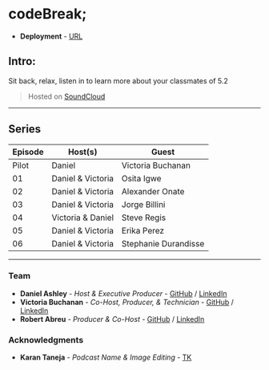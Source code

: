 # codeBreak;

* **Deployment** - [URL](https://fiveeightyeight.github.io/codeBreak/)

## Intro:

Sit back, relax, listen in to learn more about your classmates of 5.2
> Hosted on [SoundCloud](https://soundcloud.com/codebreak-fivetwo) 
___

## Series
| Episode | Host(s)| Guest    |
|---------|--------| ---------|
|Pilot    | Daniel | Victoria Buchanan |
|01    | Daniel & Victoria | Osita Igwe |
|02    | Daniel & Victoria | Alexander Onate |
|03    | Daniel & Victoria | Jorge Billini |
|04    | Victoria & Daniel | Steve Regis |
|05    | Daniel & Victoria | Erika Perez |
|06    | Daniel & Victoria | Stephanie Durandisse |





___

### Team
* **Daniel Ashley** - *Host & Executive Producer* - [GitHub](https://github.com/DanielEduardoAshley) / [LinkedIn](https://www.linkedin.com/in/daniel-ashley-2907bb146/)
* **Victoria Buchanan** - *Co-Host, Producer, & Technician* - [GitHub](https://github.com/VictoriaBuchanan27) / [LinkedIn](https://www.linkedin.com/in/victoria-buchanan-6b1789108/)
* **Robert Abreu** - *Producer & Co-Host* - [GitHub](https://github.com/FiveEightyEight) / [LinkedIn](https://www.linkedin.com/in/fiveeightyeight/)

### Acknowledgments

* **Karan Taneja** - *Podcast Name & Image Editing* - [TK](https://github.com/Karan-Taneja)